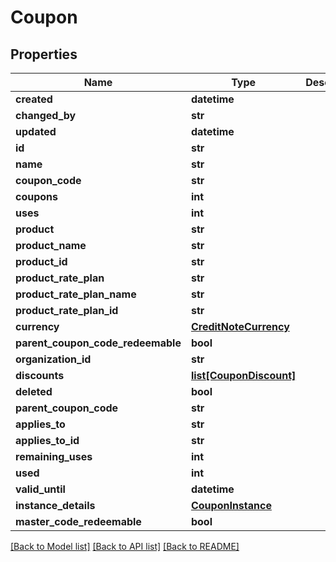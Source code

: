 # Coupon

## Properties
Name | Type | Description | Notes
------------ | ------------- | ------------- | -------------
**created** | **datetime** |  | [optional] 
**changed_by** | **str** |  | [optional] 
**updated** | **datetime** |  | [optional] 
**id** | **str** |  | [optional] 
**name** | **str** |  | 
**coupon_code** | **str** |  | 
**coupons** | **int** |  | 
**uses** | **int** |  | 
**product** | **str** |  | [optional] 
**product_name** | **str** |  | [optional] 
**product_id** | **str** |  | [optional] 
**product_rate_plan** | **str** |  | [optional] 
**product_rate_plan_name** | **str** |  | [optional] 
**product_rate_plan_id** | **str** |  | [optional] 
**currency** | [**CreditNoteCurrency**](CreditNoteCurrency.md) |  | [optional] 
**parent_coupon_code_redeemable** | **bool** |  | 
**organization_id** | **str** |  | 
**discounts** | [**list[CouponDiscount]**](CouponDiscount.md) |  | [optional] 
**deleted** | **bool** |  | [optional] 
**parent_coupon_code** | **str** |  | [optional] 
**applies_to** | **str** |  | [optional] 
**applies_to_id** | **str** |  | [optional] 
**remaining_uses** | **int** |  | [optional] 
**used** | **int** |  | [optional] 
**valid_until** | **datetime** |  | [optional] 
**instance_details** | [**CouponInstance**](CouponInstance.md) |  | [optional] 
**master_code_redeemable** | **bool** |  | [optional] 

[[Back to Model list]](../README.md#documentation-for-models) [[Back to API list]](../README.md#documentation-for-api-endpoints) [[Back to README]](../README.md)

